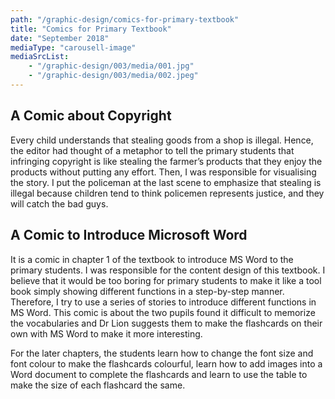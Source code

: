 ```yaml
---
path: "/graphic-design/comics-for-primary-textbook"
title: "Comics for Primary Textbook"
date: "September 2018"
mediaType: "carousell-image"
mediaSrcList:
    - "/graphic-design/003/media/001.jpg"
    - "/graphic-design/003/media/002.jpeg"
---
```


## A Comic about Copyright

Every child understands that stealing goods from a shop is illegal. Hence, the editor had thought of a metaphor to tell the primary students that infringing copyright is like stealing the farmer’s products that they enjoy the products without putting any effort. Then, I was responsible for visualising the story. I put the policeman at the last scene to emphasize that stealing is illegal because children tend to think policemen represents justice, and they will catch the bad guys.

## A Comic to Introduce Microsoft Word

It is a comic in chapter 1 of the textbook to introduce MS Word to the primary students. I was responsible for the content design of this textbook. I believe that it would be too boring for primary students to make it like a tool book simply showing different functions in a step-by-step manner. Therefore, I try to use a series of stories to introduce different functions in MS Word. This comic is about the two pupils found it difficult to memorize the vocabularies and Dr Lion suggests them to make the flashcards on their own with MS Word to make it more interesting.

For the later chapters, the students learn how to change the font size and font colour to make the flashcards colourful, learn how to add images into a Word document to complete the flashcards and learn to use the table to make the size of each flashcard the same.
